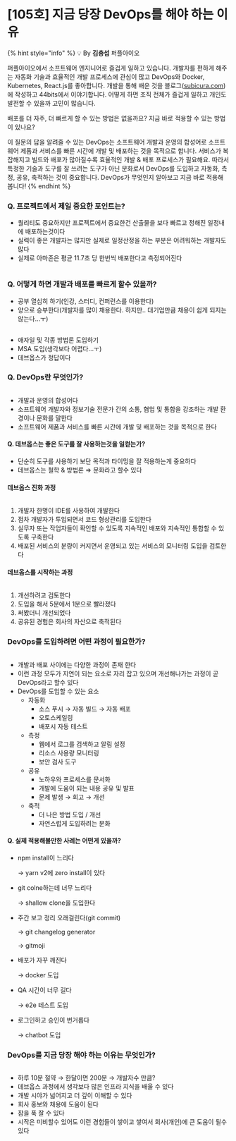 # \[105호] 지금 당장 DevOps를 해야 하는 이유

{% hint style="info" %}
💡 By **김충섭** 퍼플아이오

퍼플아이오에서 소프트웨어 엔지니어로 즐겁게 일하고 있습니다. 개발자를 편하게 해주는 자동화 기술과 효율적인 개발 프로세스에 관심이 많고 DevOps와 Docker, Kubernetes, React.js를 좋아합니다. 개발을 통해 배운 것을 블로그([subicura.com](http://subicura.com/))에 작성하고 44bits에서 이야기합니다. 어떻게 하면 조직 전체가 즐겁게 일하고 개인도 발전할 수 있을까 고민이 많습니다.

배포를 더 자주, 더 빠르게 할 수 있는 방법은 없을까요? 지금 바로 적용할 수 있는 방법이 있나요?

이 질문의 답을 알려줄 수 있는 DevOps는 소프트웨어 개발과 운영의 합성어로 소프트웨어 제품과 서비스를 빠른 시간에 개발 및 배포하는 것을 목적으로 합니다. 서비스가 복잡해지고 빌드와 배포가 많아질수록 효율적인 개발 & 배포 프로세스가 필요해요. 따라서 특정한 기술과 도구를 잘 쓰려는 도구가 아닌 문화로서 DevOps를 도입하고 자동화, 측정, 공유, 축적하는 것이 중요합니다. DevOps가 무엇인지 알아보고 지금 바로 적용해 봅니다!
{% endhint %}

### Q. 프로젝트에서 제일 중요한 포인트는?

* 퀄리티도 중요하지만 프로젝트에서 중요한건 산출물을 보다 빠르고 정해진 일정내에 배포하는것이다
* 실력이 좋은 개발자는 많지만 실제로 일정산정을 하는 부분은 어려워하는 개발자도 많다
* 실제로 아마존은 평균 11.7초 당 한번씩 배포한다고 측정되어진다

<figure><img src="../../../.gitbook/assets/1.jpeg" alt=""><figcaption></figcaption></figure>

### Q. 어떻게 하면 개발과 배포를 빠르게 할수 있을까?

* 공부 열심히 하기(인강, 스터디, 컨퍼런스를 이용한다)
* 양으로 승부한다(개발자를 많이 채용한다. 하지만.. 대기업만큼 채용이 쉽게 되지는 않는다…ㅜ)

<figure><img src="../../../.gitbook/assets/2.jpeg" alt=""><figcaption></figcaption></figure>

* 애자일 및 각종 방법론 도입하기
* MSA 도입(생각보다 어렵다…ㅜ)
* 데브옵스가 정답이다

### Q. DevOps란 무엇인가?

<figure><img src="../../../.gitbook/assets/3.png" alt=""><figcaption></figcaption></figure>

* 개발과 운영의 합성어다
* 소프트웨어 개발자와 정보기술 전문가 간의 소통, 협업 및 통합을 강조하는 개발 환경이나 문화를 말한다
* 소프트웨어 제품과 서비스를 빠른 시간에 개발 및 배포하는 것을 목적으로 한다

#### Q. 데브옵스는 좋은 도구를 잘 사용하는것을 일컫는가?

* 단순히 도구를 사용하기 보단 목적과 타이밍을 잘 적용하는게 중요하다
* 데브옵스는 철학 & 방법론 ⇒ 문화라고 할수 있다

#### 데브옵스 진화 과정

<figure><img src="../../../.gitbook/assets/4 (1).png" alt=""><figcaption></figcaption></figure>

1. 개발자 한명이 IDE를 사용하여 개발한다
2. 점차 개발자가 투입되면서 코드 형상관리를 도입한다
3. 실무자 또는 작업자들이 확인할 수 있도록 지속적인 배포와 지속적인 통합할 수 있도록 구축한다
4. 배포된 서비스의 분량이 커지면서 운영되고 있는 서비스의 모니터링 도입을 검토한다

#### 데브옵스를 시작하는 과정

<figure><img src="../../../.gitbook/assets/5.png" alt=""><figcaption></figcaption></figure>

1. 개선하려고 검토한다
2. 도입을 해서 5분에서 1분으로 빨라졌다
3. 써봤더니 개선되었다
4. 공유된 경험은 회사의 자산으로 축적된다

### DevOps를 도입하려면 어떤 과정이 필요한가?

<figure><img src="../../../.gitbook/assets/6 (1).png" alt=""><figcaption></figcaption></figure>

* 개발과 배포 사이에는 다양한 과정이 존재 한다
* 이런 과정 모두가 지연이 되는 요소로 자리 잡고 있으며 개선해나가는 과정이 곧 DevOps라고 할수 있다
* DevOps를 도입할 수 있는 요소
  * 자동화
    * 소스 푸시 → 자동 빌드 → 자동 배포
    * 오토스케일링
    * 배포시 자동 테스트
  * 측정
    * 웹에서 로그를 검색하고 알림 설정
    * 리소스 사용량 모니터링
    * 보안 검사 도구
  * 공유
    * 노하우와 프로세스를 문서화
    * 개발에 도움이 되는 내용 공유 및 발표
    * 문제 발생 → 회고 → 개선
  * 축적
    * 더 나은 방법 도입 / 개선
    * 자연스럽게 도입하려는 문화

#### Q. 실제 적용해볼만한 사례는 어떤게 있을까?

*   npm install이 느리다

    → yarn v2에 zero install이 있다
*   git colne하는데 너무 느리다

    → shallow clone을 도입한다
*   주간 보고 정리 오래걸린다(git commit)

    → git changelog generator

    → gitmoji
*   배포가 자꾸 깨진다

    → docker 도입
*   QA 시간이 너무 길다

    → e2e 테스트 도입
*   로그인하고 승인이 번거롭다

    → chatbot 도입

### DevOps를 지금 당장 해야 하는 이유는 무엇인가?

<figure><img src="../../../.gitbook/assets/7.png" alt=""><figcaption></figcaption></figure>

* 하루 10분 절약 → 한달이면 200분 → 개발자수 만큼?
* 데브옵스 과정에서 생각보다 많은 인프라 지식을 배울 수 있다
* 개발 시야가 넓어지고 더 깊이 이해할 수 있다
* 회사 홍보와 채용에 도움이 된다
* 잠을 푹 잘 수 있다
* 시작은 미비할수 있어도 이런 경험들이 쌓이고 쌓여서 회사(개인)에 큰 도움이 될수 있다
